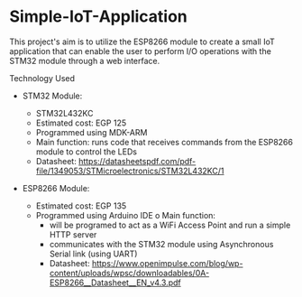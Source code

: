 # Simple-IoT-Application
This project's aim is to utilize the ESP8266 module to create a small IoT application that can enable the user to perform I/O operations with the STM32 module through a web interface.

Technology Used
  - STM32 Module:
    - STM32L432KC
    - Estimated cost: EGP 125
    - Programmed using MDK-ARM
    - Main function: runs code that receives commands from the ESP8266 module to control the LEDs
    - Datasheet: https://datasheetspdf.com/pdf-file/1349053/STMicroelectronics/STM32L432KC/1
  
  - ESP8266 Module:
    - Estimated cost: EGP 135
    - Programmed using Arduino IDE o Main function:
      - will be programed to act as a WiFi Access Point and run a simple HTTP server
      - communicates with the STM32 module using Asynchronous Serial link (using UART)
      - Datasheet: https://www.openimpulse.com/blog/wp-content/uploads/wpsc/downloadables/0A-ESP8266__Datasheet__EN_v4.3.pdf
